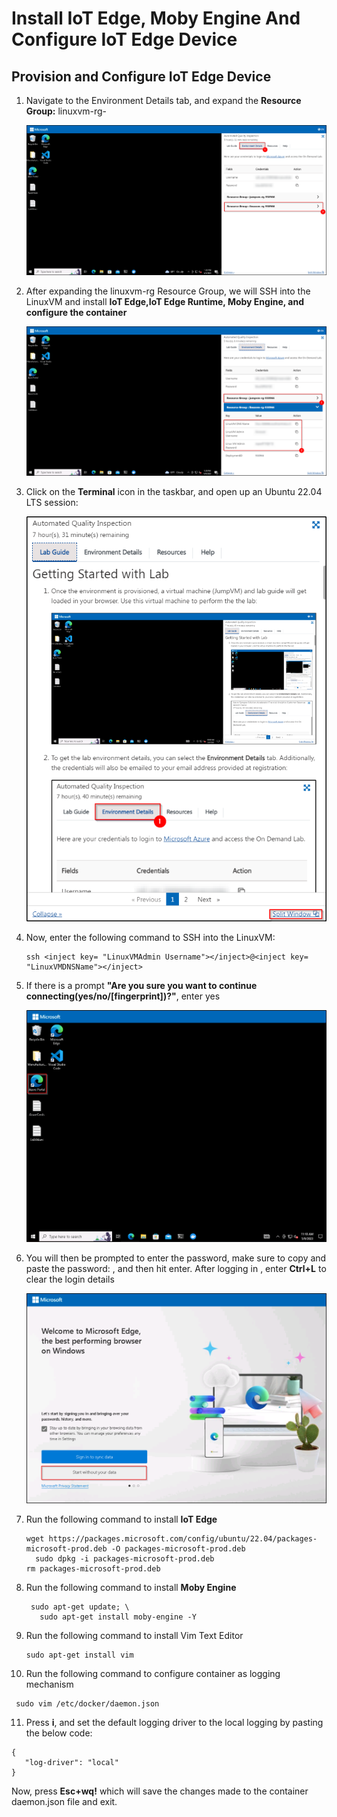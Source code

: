 # Install IoT Edge, Moby Engine And Configure IoT Edge Device

## Provision and Configure IoT Edge Device

1. Navigate to the Environment Details tab, and expand the **Resource Group:** linuxvm-rg-<inject key= "DeploymentID"></inject>

   ![](https://github.com/CloudLabsAI-Azure/Automated-Quality-Inspection/blob/aiot/media/021.png)
   
2. After expanding the linuxvm-rg Resource Group, we will SSH into the LinuxVM and install **IoT Edge,IoT Edge Runtime, Moby Engine, and configure the container**

   ![](https://github.com/CloudLabsAI-Azure/Automated-Quality-Inspection/blob/aiot/media/022.png)
   
3. Click on the **Terminal** icon in the taskbar, and open up an Ubuntu 22.04 LTS session:

   ![](https://github.com/CloudLabsAI-Azure/Automated-Quality-Inspection/blob/aiot/media/03.png)
   
4. Now, enter the following command to SSH into the LinuxVM:
   
   ```
   ssh <inject key= "LinuxVMAdmin Username"></inject>@<inject key= "LinuxVMDNSName"></inject> 
   ```
5. If there is a prompt **"Are you sure you want to continue connecting(yes/no/[fingerprint])?"**, enter yes

   ![](https://github.com/CloudLabsAI-Azure/Automated-Quality-Inspection/blob/aiot/media/04.png)
   
6. You will then be prompted to enter the password, make sure to copy and paste the password: <inject key= "LinuxVMAdminPassword"></inject>, and then hit enter. After logging in , enter **Ctrl+L** to clear the login details

   ![](https://github.com/CloudLabsAI-Azure/Automated-Quality-Inspection/blob/aiot/media/05.png)
   
7. Run the following command to install **IoT Edge**

   ```
   wget https://packages.microsoft.com/config/ubuntu/22.04/packages-microsoft-prod.deb -O packages-microsoft-prod.deb
	 sudo dpkg -i packages-microsoft-prod.deb
   rm packages-microsoft-prod.deb
   ```
   
8. Run the following command to install **Moby Engine**

   ```
   	sudo apt-get update; \
      sudo apt-get install moby-engine -Y
   ```
   
9. Run the following command to install Vim Text Editor

   ```
   sudo apt-get install vim
   ```
   
10. Run the following command to configure container as logging mechanism

   ```
   	sudo vim /etc/docker/daemon.json
   ```
   
11. Press **i**, and set the default logging driver to the local logging by pasting the below code:

   ```
   {
      "log-driver": "local"
   }
   ```
   
   Now, press **Esc+wq!** which will save the changes made to the container daemon.json file and exit. 



   
